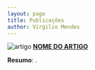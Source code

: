 ```yaml
---
layout: page
title: Publicações
author: Virgilio Mendes
---
```


![artigo](/img/nomedoarquivodeimagem.png) [**NOME DO ARTIGO**](linkdeacessodoartigo)

**Resumo**: .



